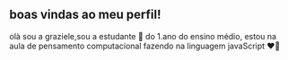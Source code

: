 ## boas vindas ao meu perfil!
 olà sou a graziele,sou a estudante 🥰 do 1.ano do ensino médio, estou na aula de pensamento computacional fazendo na linguagem javaScript ❤️🤍
